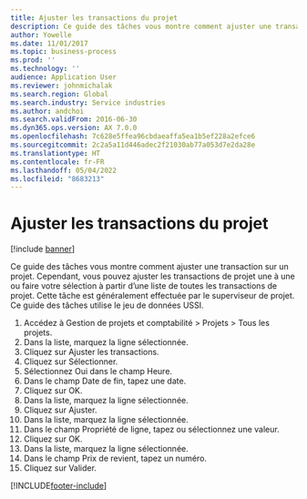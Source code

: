 ```yaml
---
title: Ajuster les transactions du projet
description: Ce guide des tâches vous montre comment ajuster une transaction sur un projet.
author: Yowelle
ms.date: 11/01/2017
ms.topic: business-process
ms.prod: ''
ms.technology: ''
audience: Application User
ms.reviewer: johnmichalak
ms.search.region: Global
ms.search.industry: Service industries
ms.author: andchoi
ms.search.validFrom: 2016-06-30
ms.dyn365.ops.version: AX 7.0.0
ms.openlocfilehash: 7c628e5ffea96cbdaeaffa5ea1b5ef228a2efce6
ms.sourcegitcommit: 2c2a5a11d446adec2f21030ab77a053d7e2da28e
ms.translationtype: HT
ms.contentlocale: fr-FR
ms.lasthandoff: 05/04/2022
ms.locfileid: "8683213"
---
```

# <a name="adjust-project-transactions"></a>Ajuster les transactions du projet

[!include [banner](../../includes/banner.md)]

Ce guide des tâches vous montre comment ajuster une transaction sur un projet. Cependant, vous pouvez ajuster les transactions de projet une à une ou faire votre sélection à partir d’une liste de toutes les transactions de projet. Cette tâche est généralement effectuée par le superviseur de projet. Ce guide des tâches utilise le jeu de données USSI.

1. Accédez à Gestion de projets et comptabilité > Projets > Tous les projets. 
2. Dans la liste, marquez la ligne sélectionnée. 
3. Cliquez sur Ajuster les transactions. 
4. Cliquez sur Sélectionner. 
5. Sélectionnez Oui dans le champ Heure. 
6. Dans le champ Date de fin, tapez une date. 
7. Cliquez sur OK. 
8. Dans la liste, marquez la ligne sélectionnée. 
9. Cliquez sur Ajuster. 
10. Dans la liste, marquez la ligne sélectionnée. 
11. Dans le champ Propriété de ligne, tapez ou sélectionnez une valeur. 
12. Cliquez sur OK. 
13. Dans la liste, marquez la ligne sélectionnée. 
14. Dans le champ Prix de revient, tapez un numéro. 
15. Cliquez sur Valider. 


[!INCLUDE[footer-include](../../includes/footer-banner.md)]